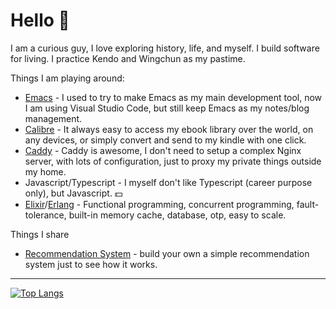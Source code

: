 # Hello 👋

I am a curious guy, I love exploring history, life, and myself. I build software for living. I practice Kendo and Wingchun as my pastime.

Things I am playing around:

- [Emacs](https://www.gnu.org/software/emacs/) - I used to try to make Emacs as my main development tool, now I am using Visual Studio Code, but still keep Emacs as my notes/blog management.
- [Calibre](https://calibre-ebook.com/) - It always easy to access my ebook library over the world, on any devices, or simply convert and send to my kindle with one click.
- [Caddy](https://caddyserver.com/) - Caddy is awesome, I don't need to setup a complex Nginx server, with lots of configuration, just to proxy my private things outside my home.
- Javascript/Typescript - I myself don't like Typescript (career purpose only), but Javascript. 💵 
- [Elixir](https://elixir-lang.org/)/[Erlang](https://www.erlang.org/) - Functional programming, concurrent programming, fault-tolerance, built-in memory cache, database, otp, easy to scale.

Things I share

- [Recommendation System](https://slides.com/anhmv/deck-1) - build your own a simple recommendation system just to see how it works.

---

[![Top Langs](https://github-readme-stats.vercel.app/api/top-langs/?username=mcvnh&layout=compact)](https://github.com/mcvnh?tab=repositories&q=&type=public&language=)
